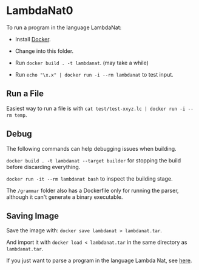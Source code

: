 # LambdaNat0

To run a program in the language LambdaNat:

- Install [Docker](https://docs.docker.com/install/).

- Change into this folder.

- Run `docker build . -t lambdanat`. (may take a while)

- Run `echo "\x.x" | docker run -i --rm lambdanat` to test input.

## Run a File

Easiest way to run a file is with `cat test/test-xxyz.lc | docker run -i --rm temp`.

## Debug

The following commands can help debugging issues when building.

`docker build . -t lambdanat --target builder` for stopping the build before discarding everything.

`docker run -it --rm lambdanat bash` to inspect the building stage.

The `/grammar` folder also has a Dockerfile only for running the parser, although it can't generate a binary executable. 

## Saving Image

Save the image with: `docker save lambdanat > lambdanat.tar`.

And import it with `docker load < lambdanat.tar` in the same directory as `lambdanat.tar`.

If you just want to parse a program in the language Lambda Nat, see [here](https://github.com/alexhkurz/programming-languages-2019/tree/master/Lambda-Calculus/LambdaNat/grammar#readme).
